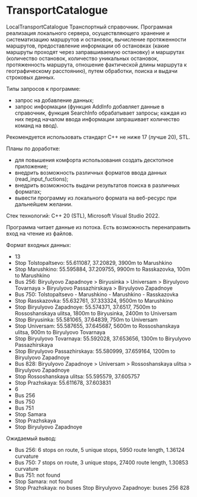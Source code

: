 # TransportCatalogue
LocalTransportCatalogue
Транспортный справочник.
Програмная реализация локального сервера, осуществляющего хранение и систематизацию маршрутов и остановок, вычисление протяженности маршрутов, предоставление информации об остановках (какие маршруты проходят через заправшиваемую остановку) и маршрутах (количество остановок, количество уникальных остановок, протяженность маршрута, отношение фактической длины маршрута к географическому расстоянию), путем обработки, поиска и выдачи строковых данных.

Типы запросов к программе: 
- запрос на добавление данных;
- запрос информации
(функция AddInfo добавляет данные в справочник, функция SearchInfo обрабатывает запросы; каждая из них перед началом ввода информации запрашивает количество команд на ввод).
 
Рекомендуется использовать стандарт C++ не ниже 17 (лучше 20), STL.

Планы по доработке: 
- для повышения комфорта использования создать десктопное приложение;
- внедрить возможность различных форматов ввода данных (read_input_fuctions);
- внедрить возможность выдачи результатов поиска в различных форматах;
- вывести программу из локального формата на веб-ресурс при дальнейшем желании.

Стек технологий: C++ 20 (STL), Microsoft Visual Studio 2022.

Программа читает данные из потока. Есть возможность перенаправить вход на чтение из файлов.

Формат входных данных:
- 13
- Stop Tolstopaltsevo: 55.611087, 37.20829, 3900m to Marushkino
- Stop Marushkino: 55.595884, 37.209755, 9900m to Rasskazovka, 100m to Marushkino
- Bus 256: Biryulyovo Zapadnoye > Biryusinka > Universam > Biryulyovo Tovarnaya > Biryulyovo Passazhirskaya > Biryulyovo Zapadnoye
- Bus 750: Tolstopaltsevo - Marushkino - Marushkino - Rasskazovka
- Stop Rasskazovka: 55.632761, 37.333324, 9500m to Marushkino
- Stop Biryulyovo Zapadnoye: 55.574371, 37.6517, 7500m to Rossoshanskaya ulitsa, 1800m to Biryusinka, 2400m to Universam
- Stop Biryusinka: 55.581065, 37.64839, 750m to Universam
- Stop Universam: 55.587655, 37.645687, 5600m to Rossoshanskaya ulitsa, 900m to Biryulyovo Tovarnaya
- Stop Biryulyovo Tovarnaya: 55.592028, 37.653656, 1300m to Biryulyovo Passazhirskaya
- Stop Biryulyovo Passazhirskaya: 55.580999, 37.659164, 1200m to Biryulyovo Zapadnoye
- Bus 828: Biryulyovo Zapadnoye > Universam > Rossoshanskaya ulitsa > Biryulyovo Zapadnoye
- Stop Rossoshanskaya ulitsa: 55.595579, 37.605757
- Stop Prazhskaya: 55.611678, 37.603831
- 6
- Bus 256
- Bus 750
- Bus 751
- Stop Samara
- Stop Prazhskaya
- Stop Biryulyovo Zapadnoye

Ожидаемый вывод:
- Bus 256: 6 stops on route, 5 unique stops, 5950 route length, 1.36124 curvature
- Bus 750: 7 stops on route, 3 unique stops, 27400 route length, 1.30853 curvature
- Bus 751: not found
- Stop Samara: not found
- Stop Prazhskaya: no buses
Stop Biryulyovo Zapadnoye: buses 256 828 

